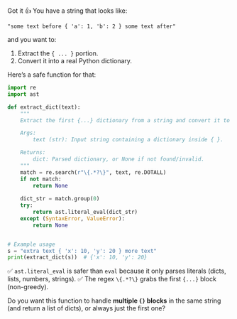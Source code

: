 Got it 👍 You have a string that looks like:

```
"some text before { 'a': 1, 'b': 2 } some text after"
```

and you want to:

1. Extract the `{ ... }` portion.
2. Convert it into a real Python dictionary.

Here’s a safe function for that:

```python
import re
import ast

def extract_dict(text):
    """
    Extract the first {...} dictionary from a string and convert it to a Python dict.

    Args:
        text (str): Input string containing a dictionary inside { }.

    Returns:
        dict: Parsed dictionary, or None if not found/invalid.
    """
    match = re.search(r"\{.*?\}", text, re.DOTALL)
    if not match:
        return None
    
    dict_str = match.group(0)
    try:
        return ast.literal_eval(dict_str)
    except (SyntaxError, ValueError):
        return None


# Example usage
s = "extra text { 'x': 10, 'y': 20 } more text"
print(extract_dict(s))  # {'x': 10, 'y': 20}
```

✅ `ast.literal_eval` is safer than `eval` because it only parses literals (dicts, lists, numbers, strings).
✅ The regex `\{.*?\}` grabs the first `{...}` block (non-greedy).

Do you want this function to handle **multiple `{}` blocks** in the same string (and return a list of dicts), or always just the first one?
